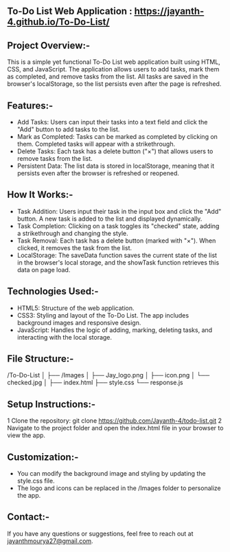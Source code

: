 To-Do List Web Application : https://jayanth-4.github.io/To-Do-List/
--------------------------

Project Overview:-
------------------
This is a simple yet functional To-Do List web application built using HTML, CSS, and JavaScript. The application allows users to add tasks, mark them as completed, and remove tasks from the list. All tasks are saved in the browser's localStorage, so the list persists even after the page is refreshed.

Features:-
-----------
* Add Tasks: Users can input their tasks into a text field and click the "Add" button to add tasks to the list.
* Mark as Completed: Tasks can be marked as completed by clicking on them. Completed tasks will appear with a strikethrough.
* Delete Tasks: Each task has a delete button ("×") that allows users to remove tasks from the list.
* Persistent Data: The list data is stored in localStorage, meaning that it persists even after the browser is refreshed or reopened.

How It Works:-
----------------
* Task Addition: Users input their task in the input box and click the "Add" button. A new task is added to the list and displayed dynamically.
* Task Completion: Clicking on a task toggles its "checked" state, adding a strikethrough and changing the style.
* Task Removal: Each task has a delete button (marked with "×"). When clicked, it removes the task from the list.
* LocalStorage: The saveData function saves the current state of the list in the browser's local storage, and the showTask function retrieves this data on page load.

Technologies Used:-
-------------------
* HTML5: Structure of the web application.
* CSS3: Styling and layout of the To-Do List. The app includes background images and responsive design.
* JavaScript: Handles the logic of adding, marking, deleting tasks, and interacting with the local storage.

File Structure:-
-----------------
/To-Do-List
│
├── /Images
│   ├── Jay_logo.png
│   ├── icon.png
│   └── checked.jpg
│
├── index.html
├── style.css
└── response.js

Setup Instructions:-
---------------------
1 Clone the repository:
git clone https://github.com/Jayanth-4/todo-list.git
2 Navigate to the project folder and open the index.html file in your browser to view the app.

Customization:-
----------------
* You can modify the background image and styling by updating the style.css file.
* The logo and icons can be replaced in the /Images folder to personalize the app.

Contact:-
----------
If you have any questions or suggestions, feel free to reach out at jayanthmourya27@gmail.com.
